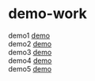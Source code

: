 # demo-work
 demo1
 [demo](https://zqcxxx.github.io/demo-work/demo1/demo.html)<br>
 demo2
 [demo](https://zqcxxx.github.io/demo-work/demo2/index.html)<br>
 demo3
 [demo](https://zqcxxx.github.io/demo-work/demo3/cat.html)<br>
 demo4
 [demo](https://zqcxxx.github.io/demo-work/demo4/index.html)<br>
 demo5
 [demo](https://zqcxxx.github.io/demo-work/demo5/index.html)<br>